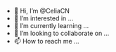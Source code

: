 - 👋 Hi, I’m @CeliaCN
- 👀 I’m interested in ...
- 🌱 I’m currently learning ...
- 💞️ I’m looking to collaborate on ...
- 📫 How to reach me ...

<!---
CeliaCN/CeliaCN is a ✨ special ✨ repository because its `README.md` (this file) appears on your GitHub profile.
You can click the Preview link to take a look at your changes.
--->
